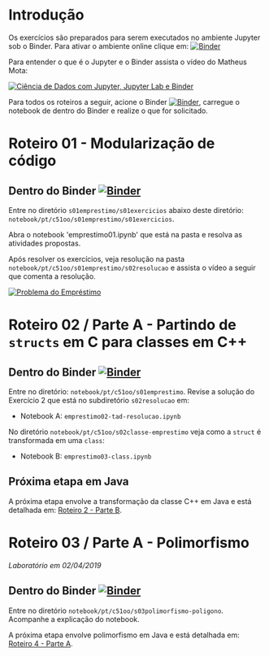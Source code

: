 # Introdução

Os exercícios são preparados para serem executados no ambiente Jupyter sob o Binder. Para ativar o ambiente online clique em: [![Binder](https://mybinder.org/badge_logo.svg)](https://mybinder.org/v2/gh/santanche/c2learn/master?urlpath=lab)

Para entender o que é o Jupyter e o Binder assista o vídeo do Matheus Mota:

[![Ciência de Dados com Jupyter, Jupyter Lab e Binder](https://img.youtube.com/vi/06956ciCx4A/0.jpg)](https://www.youtube.com/watch?v=06956ciCx4A)

Para todos os roteiros a seguir, acione o Binder [![Binder](https://mybinder.org/badge_logo.svg)](https://mybinder.org/v2/gh/santanche/c2learn/master?urlpath=lab), carregue o notebook de dentro do Binder e realize o que for solicitado.

# Roteiro 01 - Modularização de código

## Dentro do Binder [![Binder](https://mybinder.org/badge_logo.svg)](https://mybinder.org/v2/gh/santanche/c2learn/master?urlpath=lab)

Entre no diretório `s01emprestimo/s01exercicios` abaixo deste diretório: `notebook/pt/c51oo/s01emprestimo/s01exercicios`.

Abra o notebook 'emprestimo01.ipynb' que está na pasta e resolva as atividades propostas.

Após resolver os exercícios, veja resolução na pasta `notebook/pt/c51oo/s01emprestimo/s02resolucao` e assista o vídeo a seguir que comenta a resolução.

[![Problema do Empréstimo](https://img.youtube.com/vi/7Gy6fKWhS3s/0.jpg)](https://www.youtube.com/watch?v=7Gy6fKWhS3s)

# Roteiro 02 / Parte A - Partindo de `structs` em C para classes em C++

## Dentro do Binder [![Binder](https://mybinder.org/badge_logo.svg)](https://mybinder.org/v2/gh/santanche/c2learn/master?urlpath=lab)

Entre no diretório: `notebook/pt/c51oo/s01emprestimo`.
Revise a solução do Exercício 2 que está no subdiretório `s02resolucao` em:
* Notebook A: `emprestimo02-tad-resolucao.ipynb`

No diretório `notebook/pt/c51oo/s02classe-emprestimo` veja como a `struct` é transformada em uma `class`:
* Notebook B: `emprestimo03-class.ipynb`

## Próxima etapa em Java

A próxima etapa envolve a transformação da classe C++ em Java e está detalhada em: [Roteiro 2 - Parte B](https://github.com/santanche/java2learn/tree/master/notebooks/pt/c02oo).

# Roteiro 03 / Parte A - Polimorfismo
*Laboratório em 02/04/2019*

## Dentro do Binder [![Binder](https://mybinder.org/badge_logo.svg)](https://mybinder.org/v2/gh/santanche/c2learn/master?urlpath=lab)

Entre no diretório `notebook/pt/c51oo/s03polimorfismo-poligono`.
Acompanhe a explicação do notebook.

A próxima etapa envolve polimorfismo em Java e está detalhada em: [Roteiro 4 - Parte A](https://github.com/santanche/java2learn/tree/master/notebooks/pt/c02oo).
